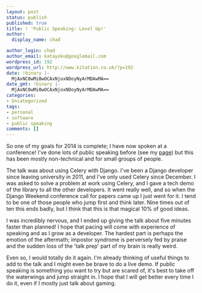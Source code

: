 ```yaml
---
layout: post
status: publish
published: true
title: ! 'Public Speaking: Level Up!'
author:
  display_name: chad

author_login: chad
author_email: katayoku@googlemail.com
wordpress_id: 192
wordpress_url: http://www.kitation.co.uk/?p=192
date: !binary |-
  MjAxNC0wMi0wOCAxNjoxNDoyNyArMDAwMA==
date_gmt: !binary |-
  MjAxNC0wMi0wOCAxNjoxNDoyNyArMDAwMA==
categories:
- Uncategorized
tags:
- personal
- software
- public speaking
comments: []
---
```

<p>So one of my goals for 2014 is complete; I have now spoken at a conference! I've done lots of public speaking before (see my <a href="http://www.kitation.co.uk/?page_id=91" target="_blank">page</a>) but this has been mostly non-technical and for small groups of people.</p>
<!--more-->
<p>The talk was about using Celery with Django. I've been a Django developer since leaving university in 2011, and I've only used Celery since December. I was asked to solve a problem at work using Celery, and I gave a tech demo of the library to all the other developers. It went really well, and so when the Django Weekend conference call for papers came up I just went for it. I tend to be one of those people who jump first and think later. Nine times out of ten this ends badly, but I think that this is that magical 10% of good ideas.</p>
<p>I was incredibly nervous, and I ended up giving the talk about five minutes faster than planned! I hope that pacing will come with experience of speaking and as I grow as a developer. The hardest part is perhaps the emotion of the aftermath; impostor syndrome is perversely fed by praise and the sudden loss of the 'talk prep' part of my brain is really weird.</p>
<p>Even so, I would totally do it again. I'm already thinking of useful things to add to the talk and I might even be brave to do a live demo. If public speaking is something you want to try but are scared of, it's best to take off the waterwings and jump straight in. I hope that I will get better every time I do it, even if I mostly just talk about gaming.</p>
